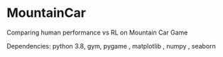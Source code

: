 # MountainCar
Comparing human performance vs RL on Mountain Car Game


Dependencies: python 3.8, gym, pygame , matplotlib , numpy , seaborn
